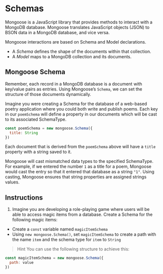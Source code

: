# Schemas

Mongoose is a JavaScript library that provides methods to interact with a MongoDB database. Mongoose translates JavaScript objects (JSON) to BSON data in a MongoDB database, and vice versa.

Mongoose interactions are based on Schema and Model declarations.
- A *Schema* defines the shape of the documents within that collection.
- A *Model* maps to a MongoDB collection and its documents.

## Mongoose Schema
Remember, each record in a MongoDB database is a document with key/value pairs as entries. Using Mongoose’s ``Schema``, we can set the structure of those documents dynamically.

Imagine you were creating a Schema for the database of a web-based poetry application where you could both write and publish poems. Each key in our ``poemSchema`` will define a property in our documents which will be cast to its associated SchemaType.
```javascript
const poemSchema = new mongoose.Schema({
  title: String
})
```

Each document that is derived from the ``poemSchema`` above will have a ``title`` property with a string saved to it.

Mongoose will cast mismatched data types to the specified SchemaType. For example, if we entered the number ``1`` as a title for a poem, Mongoose would cast the entry so that it entered that database as a string ``"1"``. Using casting, Mongoose ensures that string properties are assigned strings values.

## Instructions

1. Imagine you are developing a role-playing game where users will be able to access magic items from a database. Create a Schema for the following magic items:
- Create a ``const`` variable named ``magicItemSchema``
- Using ``new mongoose.Schema()``, set ``magicItemSchema`` to create a path with the name ``item`` and the schema type for ``item`` to ``String``

> Hint
> You can use the following structure to achieve this:
```javascript
const magicItemSchema = new mongoose.Schema({
  path: value
})
```
